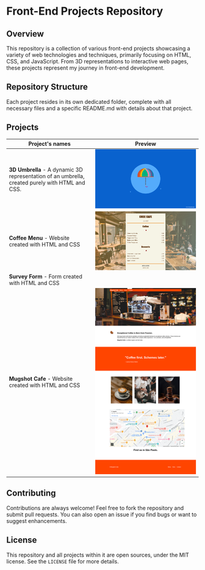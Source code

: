 # Front-End Projects Repository

## Overview
This repository is a collection of various front-end projects showcasing a variety of web technologies and techniques, primarily focusing on HTML, CSS, and JavaScript. From 3D representations to interactive web pages, these projects represent my journey in front-end development.

## Repository Structure
Each project resides in its own dedicated folder, complete with all necessary files and a specific README.md with details about that project.


## Projects
| Project's names |  Preview |
| --------------- | --------------- | 
| **3D Umbrella** - A dynamic 3D representation of an umbrella, created purely with HTML and CSS. | ![3D Umbrella](https://github.com/tokyohmachine/front-end-projects/blob/main/Projects-images/3D-umbrella.png) |
| **Coffee Menu** - Website created with HTML and CSS | ![Coffee Menu](https://github.com/tokyohmachine/front-end-projects/blob/main/Projects-images/code-cafe1.png) |
| **Survey Form** - Form created with HTML and CSS |  |
| **Mugshot Cafe** - Website created with HTML and CSS | ![Mugshot Cafe](https://github.com/tokyohmachine/front-end-projects/blob/main/Projects-images/Mugshot%20Cafe.png) |



## Contributing
Contributions are always welcome! Feel free to fork the repository and submit pull requests. You can also open an issue if you find bugs or want to suggest enhancements.

## License
This repository and all projects within it are open sources, under the MIT license. See the `LICENSE` file for more details.

